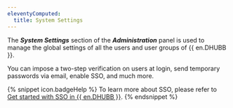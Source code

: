 ```yaml
---
eleventyComputed:
  title: System Settings
---
```

The ***System Settings*** section of the ***Administration*** panel is used to manage the global settings of all the users and user groups of {{ en.DHUBB }}.  

You can impose a two-step verification on users at login, send temporary passwords via email, enable SSO, and much more.  

{% snippet icon.badgeHelp %} 
To learn more about SSO, please refer to [Get started with SSO in {{ en.DHUBB }}](/hub/getting-started/get-started-sso-hub-business/). 
{% endsnippet %}
